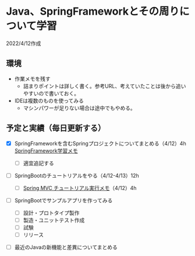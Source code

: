 # Java、SpringFrameworkとその周りについて学習

2022/4/12作成

## 環境

- 作業メモを残す
  - 詰まりポイントは詳しく書く。参考URL、考えていたことは後から追いやすいので書いておく。
- IDEは複数のものを使ってみる
  - マシンパワーが足りない場合は途中でもやめる。

## 予定と実績（毎日更新する）

- [x] SpringFrameworkを含むSpringプロジェクトについてまとめる（4/12）4h  
  [SpringFramework学習メモ](https://github.com/hawkskf/work-memo-java-spring/blob/master/springframework-memo.md)
  - [ ] 適宜追記する
- [ ] SpringBootのチュートリアルをやる（4/12-4/13）12h
  - [ ] [Spring MVC チュートリアル実行メモ](https://github.com/hawkskf/springboot-tutorial/blob/master/serving-web-content.md)（4/12）4h
  
- [ ] SpringBootでサンプルアプリを作ってみる
  - [ ] 設計・プロトタイプ製作
  - [ ] 製造・ユニットテスト作成
  - [ ] 試験
  - [ ] リリース
- [ ] 最近のJavaの新機能と差異についてまとめる







